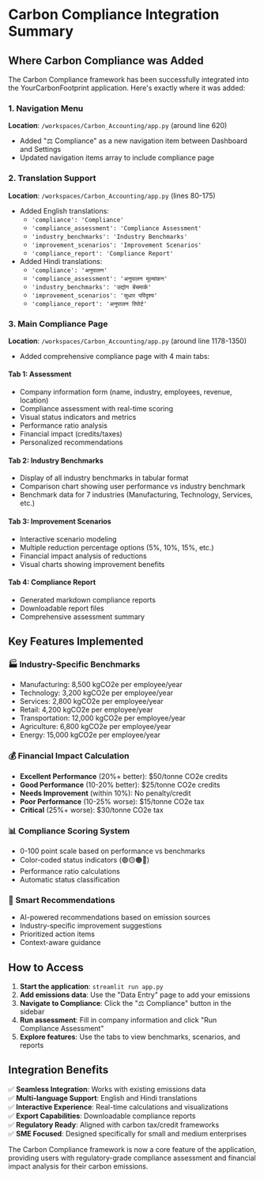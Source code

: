 # Carbon Compliance Integration Summary

## Where Carbon Compliance was Added

The Carbon Compliance framework has been successfully integrated into the YourCarbonFootprint application. Here's exactly where it was added:

### 1. Navigation Menu
**Location**: `/workspaces/Carbon_Accounting/app.py` (around line 620)
- Added "⚖️ Compliance" as a new navigation item between Dashboard and Settings
- Updated navigation items array to include compliance page

### 2. Translation Support
**Location**: `/workspaces/Carbon_Accounting/app.py` (lines 80-175)
- Added English translations:
  - `'compliance': 'Compliance'`
  - `'compliance_assessment': 'Compliance Assessment'`
  - `'industry_benchmarks': 'Industry Benchmarks'`
  - `'improvement_scenarios': 'Improvement Scenarios'`
  - `'compliance_report': 'Compliance Report'`
- Added Hindi translations:
  - `'compliance': 'अनुपालन'`
  - `'compliance_assessment': 'अनुपालन मूल्यांकन'`
  - `'industry_benchmarks': 'उद्योग बेंचमार्क'`
  - `'improvement_scenarios': 'सुधार परिदृश्य'`
  - `'compliance_report': 'अनुपालन रिपोर्ट'`

### 3. Main Compliance Page
**Location**: `/workspaces/Carbon_Accounting/app.py` (around line 1178-1350)
- Added comprehensive compliance page with 4 main tabs:

#### Tab 1: Assessment
- Company information form (name, industry, employees, revenue, location)
- Compliance assessment with real-time scoring
- Visual status indicators and metrics
- Performance ratio analysis
- Financial impact (credits/taxes)
- Personalized recommendations

#### Tab 2: Industry Benchmarks  
- Display of all industry benchmarks in tabular format
- Comparison chart showing user performance vs industry benchmark
- Benchmark data for 7 industries (Manufacturing, Technology, Services, etc.)

#### Tab 3: Improvement Scenarios
- Interactive scenario modeling 
- Multiple reduction percentage options (5%, 10%, 15%, etc.)
- Financial impact analysis of reductions
- Visual charts showing improvement benefits

#### Tab 4: Compliance Report
- Generated markdown compliance reports
- Downloadable report files
- Comprehensive assessment summary

## Key Features Implemented

### 🏭 Industry-Specific Benchmarks
- Manufacturing: 8,500 kgCO2e per employee/year
- Technology: 3,200 kgCO2e per employee/year  
- Services: 2,800 kgCO2e per employee/year
- Retail: 4,200 kgCO2e per employee/year
- Transportation: 12,000 kgCO2e per employee/year
- Agriculture: 6,800 kgCO2e per employee/year
- Energy: 15,000 kgCO2e per employee/year

### 💰 Financial Impact Calculation
- **Excellent Performance** (20%+ better): $50/tonne CO2e credits
- **Good Performance** (10-20% better): $25/tonne CO2e credits
- **Needs Improvement** (within 10%): No penalty/credit
- **Poor Performance** (10-25% worse): $15/tonne CO2e tax
- **Critical** (25%+ worse): $30/tonne CO2e tax

### 📊 Compliance Scoring System
- 0-100 point scale based on performance vs benchmarks
- Color-coded status indicators (🟢🟡🟠🔴)
- Performance ratio calculations
- Automatic status classification

### 🎯 Smart Recommendations
- AI-powered recommendations based on emission sources
- Industry-specific improvement suggestions
- Prioritized action items
- Context-aware guidance

## How to Access

1. **Start the application**: `streamlit run app.py`
2. **Add emissions data**: Use the "Data Entry" page to add your emissions
3. **Navigate to Compliance**: Click the "⚖️ Compliance" button in the sidebar
4. **Run assessment**: Fill in company information and click "Run Compliance Assessment"
5. **Explore features**: Use the tabs to view benchmarks, scenarios, and reports

## Integration Benefits

✅ **Seamless Integration**: Works with existing emissions data  
✅ **Multi-language Support**: English and Hindi translations  
✅ **Interactive Experience**: Real-time calculations and visualizations  
✅ **Export Capabilities**: Downloadable compliance reports  
✅ **Regulatory Ready**: Aligned with carbon tax/credit frameworks  
✅ **SME Focused**: Designed specifically for small and medium enterprises  

The Carbon Compliance framework is now a core feature of the application, providing users with regulatory-grade compliance assessment and financial impact analysis for their carbon emissions.
